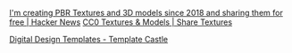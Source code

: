 
[I'm creating PBR Textures and 3D models since 2018 and sharing them for free | Hacker News](https://news.ycombinator.com/item?id=40168519)
[CC0 Textures & Models | Share Textures](https://www.sharetextures.com/)

[Digital Design Templates - Template Castle](https://templatecastle.com/)
